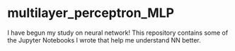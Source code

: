 # multilayer_perceptron_MLP
I have begun my study on neural network! This repository contains some of the Jupyter Notebooks I wrote that help me understand NN better. 
